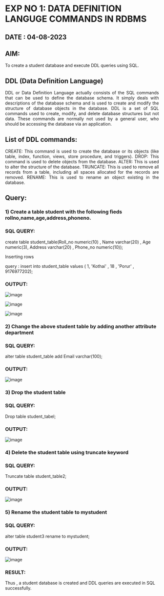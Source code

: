 # EXP NO 1: DATA DEFINITION LANGUGE COMMANDS IN RDBMS
## DATE : 04-08-2023
## AIM:
To create a student database and execute DDL queries using SQL.


## DDL (Data Definition Language)
<div align="justify">
DDL or Data Definition Language actually consists of the SQL commands that can be used to define the database schema. It simply deals with descriptions of the database schema and is used to create and modify the structure of database objects in the database. DDL is a set of SQL commands used to create, modify, and delete database structures but not data. These commands are normally not used by a general user, who should be accessing the database via an application.
</div>
 
## List of DDL commands: 
<div align="justify">
CREATE: This command is used to create the database or its objects (like table, index, function, views, store procedure, and triggers).
DROP: This command is used to delete objects from the database.
ALTER: This is used to alter the structure of the database.
TRUNCATE: This is used to remove all records from a table, including all spaces allocated for the records are removed.
RENAME: This is used to rename an object existing in the database.
</div>

## Query:
### 1) Create a table student with the following fieds rollno,name,age,address,phoneno.

### SQL QUERY: 
create table student_table(Roll_no numeric(10) , Name varchar(20) , Age numeric(3), Address varchar(20) , Phone_no numeric(10));

Inserting rows 

query : insert into student_table values ( 1, 'Kothai' , 18 , 'Porur' , 9176977202);

### OUTPUT:
![image](https://github.com/KothaiKumar/G2_DBMS/assets/121215739/7b63cb2e-de07-4117-95db-b1524892b19b)

![image](https://github.com/KothaiKumar/G2_DBMS/assets/121215739/97d92fa5-e61c-4d8e-8f22-f0d18c94490a)

![image](https://github.com/KothaiKumar/G2_DBMS/assets/121215739/bb2d1fed-4072-46e9-8efc-ff1941c4e501)

### 2) Change the above student table by adding another attribute department

### SQL QUERY: 
alter table student_table 
add Email varchar(100);

### OUTPUT:
![image](https://github.com/KothaiKumar/G2_DBMS/assets/121215739/972f6cf4-62bb-491f-b159-8e1680cb882f)


### 3) Drop the student table
 
### SQL QUERY: 
Drop table student_tabel;

### OUTPUT:
![image](https://github.com/KothaiKumar/G2_DBMS/assets/121215739/078d4170-b7a9-45fa-874b-c950f8dea9ec)


### 4) Delete the student table using truncate keyword

### SQL QUERY: 
Truncate table student_table2;

### OUTPUT:
![image](https://github.com/KothaiKumar/G2_DBMS/assets/121215739/e1a3853e-8769-44c8-95c8-d3825398ec06)



### 5) Rename the student table to mystudent

### SQL QUERY: 
alter table student3
rename to mystudent;

### OUTPUT:
![image](https://github.com/KothaiKumar/G2_DBMS/assets/121215739/767b16f4-b9e6-44e9-b9e9-9cdb5ca2af03)

### RESULT:
Thus , a student database is created and DDL queries are executed in SQL successfully.
